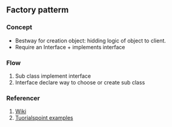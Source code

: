## Factory patterm
### Concept
- Bestway for creation object: hidding logic of object to client.
- Require an Interface + implements interface 
### Flow
1. Sub class implement interface
2. Interface declare way to choose or create sub class

### Referencer
1. [Wiki](https://vi.wikipedia.org/wiki/Factory_method)
2. [Tuorialspoint examples](https://www.tutorialspoint.com/design_pattern/factory_pattern.htm)
